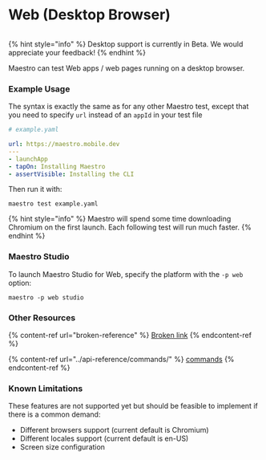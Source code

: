 # Web (Desktop Browser)

<figure><img src="../.gitbook/assets/Chromium Banner (1).png" alt=""><figcaption></figcaption></figure>

{% hint style="info" %}
Desktop support is currently in Beta. We would appreciate your feedback!
{% endhint %}

Maestro can test Web apps / web pages running on a desktop browser.

### Example Usage

The syntax is exactly the same as for any other Maestro test, except that you need to specify `url` instead of an `appId` in your test file

```yaml
# example.yaml

url: https://maestro.mobile.dev
---
- launchApp
- tapOn: Installing Maestro
- assertVisible: Installing the CLI
```

Then run it with:

```
maestro test example.yaml
```

{% hint style="info" %}
Maestro will spend some time downloading Chromium on the first launch. Each following test will run much faster.
{% endhint %}

### Maestro Studio

To launch Maestro Studio for Web, specify the platform with the `-p web` option:

```
maestro -p web studio
```

### Other Resources

{% content-ref url="broken-reference" %}
[Broken link](broken-reference)
{% endcontent-ref %}

{% content-ref url="../api-reference/commands/" %}
[commands](../api-reference/commands/)
{% endcontent-ref %}

### Known Limitations

These features are not supported yet but should be feasible to implement if there is a common demand:

* Different browsers support (current default is Chromium)
* Different locales support (current default is en-US)
* Screen size configuration
